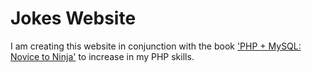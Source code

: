 # Jokes Website
I am creating this website in conjunction with the book ['PHP + MySQL: Novice to Ninja'](https://www.amazon.co.uk/PHP-MySQL-Novice-Ninja-6e/dp/0994346980/ref=dp_ob_title_bk) to increase in my PHP skills.
